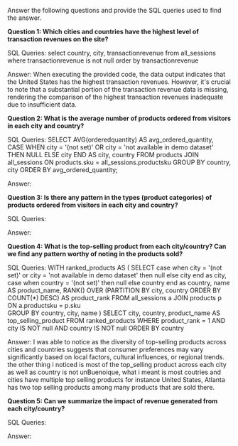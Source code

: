 Answer the following questions and provide the SQL queries used to find the answer.

    
**Question 1: Which cities and countries have the highest level of transaction revenues on the site?**

SQL Queries:
select country, city, transactionrevenue from all_sessions
where transactionrevenue is not null
order by transactionrevenue

Answer:
When executing the provided code, the data output indicates that the United States has the highest transaction revenues. However, it's crucial to note that a substantial portion of the transaction revenue data is missing, rendering the comparison of the highest transaction revenues inadequate due to insufficient data.



**Question 2: What is the average number of products ordered from visitors in each city and country?**


SQL Queries:
SELECT
  AVG(orderedquantity) AS avg_ordered_quantity,
  CASE
    WHEN city = '(not set)' OR city = 'not available in demo dataset' THEN NULL
    ELSE city
  END AS city,
  country
FROM
  products
JOIN
  all_sessions ON products.sku = all_sessions.productsku
GROUP BY
  country, city
ORDER BY
  avg_ordered_quantity;

Answer:





**Question 3: Is there any pattern in the types (product categories) of products ordered from visitors in each city and country?**


SQL Queries:



Answer:





**Question 4: What is the top-selling product from each city/country? Can we find any pattern worthy of noting in the products sold?**


SQL Queries:
WITH ranked_products AS (
  SELECT
   case when city = '(not set)' or city = 'not available in demo dataset' then null 
	else city end as city,
    case when country = '(not set)' then null else country end as country,
    name AS product_name,
    RANK() OVER (PARTITION BY city, country ORDER BY COUNT(*) DESC) AS product_rank
  FROM
    all_sessions a
  JOIN
    products p ON a.productsku = p.sku	
  GROUP BY
    country, city, name
)
SELECT
  city,
  country,
  product_name AS top_selling_product
FROM
  ranked_products
WHERE
  product_rank = 1 AND city IS NOT null AND country IS NOT null
ORDER BY
  country


Answer:
I was able to notice as the diversity of top-selling products across cities and countries suggests that consumer preferences may vary significantly based on local factors, cultural influences, or regional trends. the other thing i noticed is most of the top_selling product across each city as well as country is not unBuenoique, what i meant is most coutries and cities have multiple top selling products for instance United States, Atlanta has two top selling products among many products that are sold there.




**Question 5: Can we summarize the impact of revenue generated from each city/country?**

SQL Queries:



Answer:







